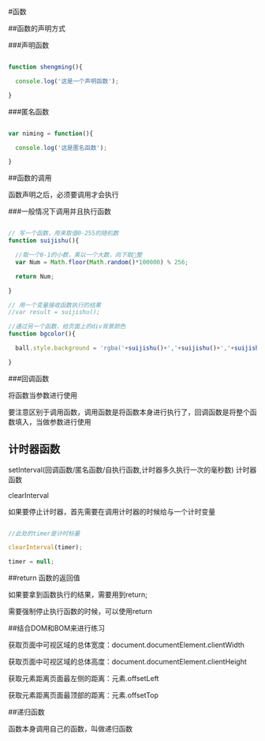 #函数

##函数的声明方式

###声明函数

~~~Javascript

function shengming(){

  console.log('这是一个声明函数');

}

~~~

###匿名函数

~~~Javascript

var niming = function(){

  console.log('这是匿名函数');

}

~~~~

##函数的调用

  函数声明之后，必须要调用才会执行

###一般情况下调用并且执行函数

~~~Javascript

// 写一个函数，用来取值0-255的随机数
function suijishu(){

  //取一个0-1的小数，乘以一个大数，向下取整
  var Num = Math.floor(Math.random()*100000) % 256;

  return Num;

}

// 用一个变量接收函数执行的结果
//var result = suijishu();

//通过另一个函数，给页面上的div背景颜色
function bgcolor(){

  ball.style.background = 'rgba('+suijishu()+','+suijishu()+','+suijishu()+',1)';

}

~~~

###回调函数

  将函数当参数进行使用

  要注意区别于调用函数，调用函数是将函数本身进行执行了，回调函数是将整个函数填入，当做参数进行使用


## 计时器函数

  setInterval(回调函数/匿名函数/自执行函数,计时器多久执行一次的毫秒数)    计时器函数

  clearInterval

  如果要停止计时器，首先需要在调用计时器的时候给与一个计时变量

~~~Javascript

//此处的timer是计时标量

clearInterval(timer);

timer = null;

~~~


##return 函数的返回值

  如果要拿到函数执行的结果，需要用到return;

  需要强制停止执行函数的时候，可以使用return

##结合DOM和BOM来进行练习

  获取页面中可视区域的总体宽度：document.documentElement.clientWidth

  获取页面中可视区域的总体高度：document.documentElement.clientHeight

  获取元素距离页面最左侧的距离：元素.offsetLeft

  获取元素距离页面最顶部的距离：元素.offsetTop

##递归函数

  函数本身调用自己的函数，叫做递归函数

  
